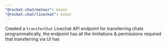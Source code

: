 ```yaml
---
"@rocket.chat/meteor": minor
"@rocket.chat/livechat": minor
---
```


Created a `transferChat` Livechat API endpoint for transferring chats programmatically, the endpoint has all the limitations & permissions required that transferring via UI has
